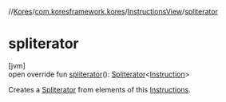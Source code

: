 //[Kores](../../../index.md)/[com.koresframework.kores](../index.md)/[InstructionsView](index.md)/[spliterator](spliterator.md)

# spliterator

[jvm]\
open override fun [spliterator](spliterator.md)(): [Spliterator](https://docs.oracle.com/javase/8/docs/api/java/util/Spliterator.html)<[Instruction](../-instruction/index.md)>

Creates a [Spliterator](https://docs.oracle.com/javase/8/docs/api/java/util/Spliterator.html) from elements of this [Instructions](../-instructions/index.md).
